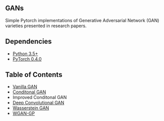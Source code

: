 ## GANs
Simple Pytorch implementations of Generative Adversarial Network (GAN) varieties presented in research papers.

## Dependencies
* [Python 3.5+](https://www.continuum.io/downloads)
* [PyTorch 0.4.0](http://pytorch.org/)

## Table of Contents
* [Vanilla GAN](https://arxiv.org/pdf/1406.2661.pdf)
* [Conditonal GAN](https://arxiv.org/pdf/1411.1784.pdf)
* Improved Conditonal GAN
* [Deep Convolutional GAN](https://arxiv.org/pdf/1511.06434.pdf)
* [Wasserstein GAN](https://arxiv.org/pdf/1701.07875.pdf)
* [WGAN-GP](https://arxiv.org/pdf/1704.00028.pdf)


